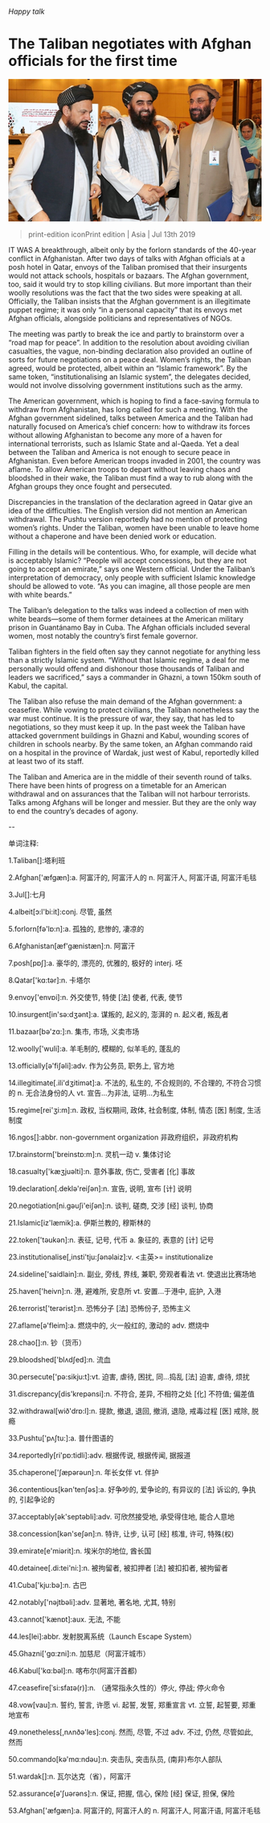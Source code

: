 ###### Happy talk

# The Taliban negotiates with Afghan officials for the first time 

![image](images/20190713_ASP004_0.jpg) 

> print-edition iconPrint edition | Asia | Jul 13th 2019 

IT WAS A breakthrough, albeit only by the forlorn standards of the 40-year conflict in Afghanistan. After two days of talks with Afghan officials at a posh hotel in Qatar, envoys of the Taliban promised that their insurgents would not attack schools, hospitals or bazaars. The Afghan government, too, said it would try to stop killing civilians. But more important than their woolly resolutions was the fact that the two sides were speaking at all. Officially, the Taliban insists that the Afghan government is an illegitimate puppet regime; it was only “in a personal capacity” that its envoys met Afghan officials, alongside politicians and representatives of NGOs. 

The meeting was partly to break the ice and partly to brainstorm over a “road map for peace”. In addition to the resolution about avoiding civilian casualties, the vague, non-binding declaration also provided an outline of sorts for future negotiations on a peace deal. Women’s rights, the Taliban agreed, would be protected, albeit within an “Islamic framework”. By the same token, “institutionalising an Islamic system”, the delegates decided, would not involve dissolving government institutions such as the army. 

The American government, which is hoping to find a face-saving formula to withdraw from Afghanistan, has long called for such a meeting. With the Afghan government sidelined, talks between America and the Taliban had naturally focused on America’s chief concern: how to withdraw its forces without allowing Afghanistan to become any more of a haven for international terrorists, such as Islamic State and al-Qaeda. Yet a deal between the Taliban and America is not enough to secure peace in Afghanistan. Even before American troops invaded in 2001, the country was aflame. To allow American troops to depart without leaving chaos and bloodshed in their wake, the Taliban must find a way to rub along with the Afghan groups they once fought and persecuted. 

Discrepancies in the translation of the declaration agreed in Qatar give an idea of the difficulties. The English version did not mention an American withdrawal. The Pushtu version reportedly had no mention of protecting women’s rights. Under the Taliban, women have been unable to leave home without a chaperone and have been denied work or education. 

Filling in the details will be contentious. Who, for example, will decide what is acceptably Islamic? “People will accept concessions, but they are not going to accept an emirate,” says one Western official. Under the Taliban’s interpretation of democracy, only people with sufficient Islamic knowledge should be allowed to vote. “As you can imagine, all those people are men with white beards.” 

The Taliban’s delegation to the talks was indeed a collection of men with white beards—some of them former detainees at the American military prison in Guantánamo Bay in Cuba. The Afghan officials included several women, most notably the country’s first female governor. 

Taliban fighters in the field often say they cannot negotiate for anything less than a strictly Islamic system. “Without that Islamic regime, a deal for me personally would offend and dishonour those thousands of Taliban and leaders we sacrificed,” says a commander in Ghazni, a town 150km south of Kabul, the capital. 

The Taliban also refuse the main demand of the Afghan government: a ceasefire. While vowing to protect civilians, the Taliban nonetheless say the war must continue. It is the pressure of war, they say, that has led to negotiations, so they must keep it up. In the past week the Taliban have attacked government buildings in Ghazni and Kabul, wounding scores of children in schools nearby. By the same token, an Afghan commando raid on a hospital in the province of Wardak, just west of Kabul, reportedly killed at least two of its staff. 

The Taliban and America are in the middle of their seventh round of talks. There have been hints of progress on a timetable for an American withdrawal and on assurances that the Taliban will not harbour terrorists. Talks among Afghans will be longer and messier. But they are the only way to end the country’s decades of agony.  

-- 

 单词注释:

1.Taliban[]:塔利班 

2.Afghan['æfgæn]:a. 阿富汗的, 阿富汗人的 n. 阿富汗人, 阿富汗语, 阿富汗毛毯 

3.Jul[]:七月 

4.albeit[ɔ:l'bi:it]:conj. 尽管, 虽然 

5.forlorn[fә'lɒ:n]:a. 孤独的, 悲惨的, 凄凉的 

6.Afghanistan[æf'gænistæn]:n. 阿富汗 

7.posh[pɒʃ]:a. 豪华的, 漂亮的, 优雅的, 极好的 interj. 呸 

8.Qatar['kɑ:tәr]:n. 卡塔尔 

9.envoy['envɒi]:n. 外交使节, 特使 [法] 使者, 代表, 使节 

10.insurgent[in'sә:dʒәnt]:a. 谋叛的, 起义的, 澎湃的 n. 起义者, 叛乱者 

11.bazaar[bә'zɑ:]:n. 集市, 市场, 义卖市场 

12.woolly['wuli]:a. 羊毛制的, 模糊的, 似羊毛的, 蓬乱的 

13.officially[ә'fiʃәli]:adv. 作为公务员, 职务上, 官方地 

14.illegitimate[.ili'dʒitimәt]:a. 不法的, 私生的, 不合规则的, 不合理的, 不符合习惯的 n. 无合法身份的人 vt. 宣告...为非法, 证明...为私生 

15.regime[rei'ʒi:m]:n. 政权, 当权期间, 政体, 社会制度, 体制, 情态 [医] 制度, 生活制度 

16.ngos[]:abbr. non-government organization 非政府组织，非政府机构 

17.brainstorm['breinstɒ:m]:n. 灵机一动 v. 集体讨论 

18.casualty['kæʒjuәlti]:n. 意外事故, 伤亡, 受害者 [化] 事故 

19.declaration[.deklә'reiʃәn]:n. 宣告, 说明, 宣布 [计] 说明 

20.negotiation[ni.gәuʃi'eiʃәn]:n. 谈判, 磋商, 交涉 [经] 谈判, 协商 

21.Islamic[iz'læmik]:a. 伊斯兰教的, 穆斯林的 

22.token['tәukәn]:n. 表征, 记号, 代币 a. 象征的, 表意的 [计] 记号 

23.institutionalise[,insti'tju:ʃәnәlaiz]:v. <主英>= institutionalize 

24.sideline['saidlain]:n. 副业, 旁线, 界线, 兼职, 旁观者看法 vt. 使退出比赛场地 

25.haven['heivn]:n. 港, 避难所, 安息所 vt. 安置...于港中, 庇护, 入港 

26.terrorist['terәrist]:n. 恐怖分子 [法] 恐怖份子, 恐怖主义 

27.aflame[ә'fleim]:a. 燃烧中的, 火一般红的, 激动的 adv. 燃烧中 

28.chao[]:n. 钞（货币） 

29.bloodshed['blʌdʃed]:n. 流血 

30.persecute['pә:sikju:t]:vt. 迫害, 虐待, 困扰, 同...捣乱 [法] 迫害, 虐待, 烦扰 

31.discrepancy[dis'krepәnsi]:n. 不符合, 差异, 不相符之处 [化] 不符值; 偏差值 

32.withdrawal[wið'drɒ:l]:n. 提款, 撤退, 退回, 撤消, 退隐, 戒毒过程 [医] 戒除, 脱瘾 

33.Pushtu['pʌʃtu:]:a. 普什图语的 

34.reportedly[ri'pɒ:tidli]:adv. 根据传说, 根据传闻, 据报道 

35.chaperone['ʃæpәrәun]:n. 年长女伴 vt. 伴护 

36.contentious[kәn'tenʃәs]:a. 好争吵的, 爱争论的, 有异议的 [法] 诉讼的, 争执的, 引起争论的 

37.acceptably[әk'septәbli]:adv. 可欣然接受地, 承受得住地, 能合人意地 

38.concession[kәn'seʃәn]:n. 特许, 让步, 认可 [经] 核准, 许可, 特殊(权) 

39.emirate[e'miәrit]:n. 埃米尔的地位, 酋长国 

40.detainee[.di:tei'ni:]:n. 被拘留者, 被扣押者 [法] 被扣扣者, 被拘留者 

41.Cuba['kju:bә]:n. 古巴 

42.notably['nәjtbәli]:adv. 显著地, 著名地, 尤其, 特别 

43.cannot['kænɒt]:aux. 无法, 不能 

44.les[lei]:abbr. 发射脱离系统（Launch Escape System） 

45.Ghazni['ɡɑ:zni]:n. 加慈尼（阿富汗城市） 

46.Kabul['kɑ:bәl]:n. 喀布尔(阿富汗首都) 

47.ceasefire[ˈsi:sfaɪə(r)]:n. （通常指永久性的）停火, 停战; 停火命令 

48.vow[vau]:n. 誓约, 誓言, 许愿 vi. 起誓, 发誓, 郑重宣言 vt. 立誓, 起誓要, 郑重地宣布 

49.nonetheless[,nʌnðә'les]:conj. 然而, 尽管, 不过 adv. 不过, 仍然, 尽管如此, 然而 

50.commando[kә'mɑ:ndәu]:n. 突击队, 突击队员, (南非)布尔人部队 

51.wardak[]:n. 瓦尔达克（省），阿富汗 

52.assurance[ә'ʃuәrәns]:n. 保证, 把握, 信心, 保险 [经] 保证, 担保, 保险 

53.Afghan['æfgæn]:a. 阿富汗的, 阿富汗人的 n. 阿富汗人, 阿富汗语, 阿富汗毛毯 

